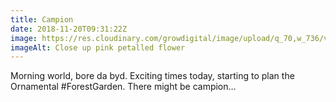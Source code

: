 ```yaml
---
title: Campion
date: 2018-11-20T09:31:22Z
image: https://res.cloudinary.com/growdigital/image/upload/q_70,w_736/v1542658060/B2E54F89-21D6-46F3-A08E-B2544F138FC5_gpm12i.jpg
imageAlt: Close up pink petalled flower
---
```


Morning world, bore da byd. Exciting times today, starting to plan the Ornamental #ForestGarden. There might be campion…
